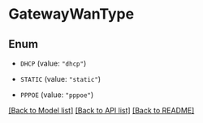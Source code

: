 # GatewayWanType

## Enum


* `DHCP` (value: `"dhcp"`)

* `STATIC` (value: `"static"`)

* `PPPOE` (value: `"pppoe"`)


[[Back to Model list]](../README.md#documentation-for-models) [[Back to API list]](../README.md#documentation-for-api-endpoints) [[Back to README]](../README.md)


